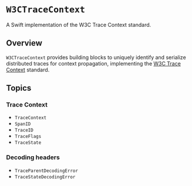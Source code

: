 # ``W3CTraceContext``

A Swift implementation of the W3C Trace Context standard.

## Overview

`W3CTraceContext` provides building blocks to uniquely identify and serialize distributed traces for
context propagation, implementing the [W3C Trace Context](https://www.w3.org/TR/trace-context-1/) standard.

## Topics

### Trace Context

- ``TraceContext``
- ``SpanID``
- ``TraceID``
- ``TraceFlags``
- ``TraceState``

### Decoding headers

- ``TraceParentDecodingError``
- ``TraceStateDecodingError``
